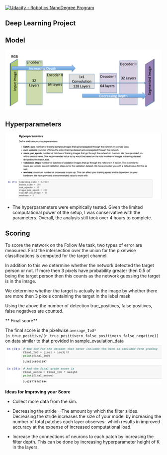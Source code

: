 [![Udacity - Robotics NanoDegree Program](https://s3-us-west-1.amazonaws.com/udacity-robotics/Extra+Images/RoboND_flag.png)](https://www.udacity.com/robotics)

## Deep Learning Project ##

## Model ##
![image1](model.png)

## Hyperparameters ##
![image2](hyperparam.png)

* The hyperparameters were empirically tested. Given the limited computational power of the setup, I was conservative with the parameters.  Overall, the analysis still took over 4 hours to complete.

## Scoring ##

To score the network on the Follow Me task, two types of error are measured. First the intersection over the union for the pixelwise classifications is computed for the target channel. 

In addition to this we determine whether the network detected the target person or not. If more then 3 pixels have probability greater then 0.5 of being the target person then this counts as the network guessing the target is in the image. 

We determine whether the target is actually in the image by whether there are more then 3 pixels containing the target in the label mask. 

Using the above the number of detection true_positives, false positives, false negatives are counted. 

** Final score**

The final score is the pixelwise `average_IoU*(n_true_positive/(n_true_positive+n_false_positive+n_false_negative))` on data similar to that provided in sample_evaulation_data
![image3](final_score.png)


**Ideas for Improving your Score**

* Collect more data from the sim. 

* Decreasing the stride --The amount by which the filter slides. Decreasing the stride increases the size of your model by increasing the number of total patches each layer observes- which results in improved accuracy at the expense of increased computational load.

* Increase the connections of neurons to each patch by increasing the filter depth.  This can be done by increasing hyperparameter height of K in the layers.






